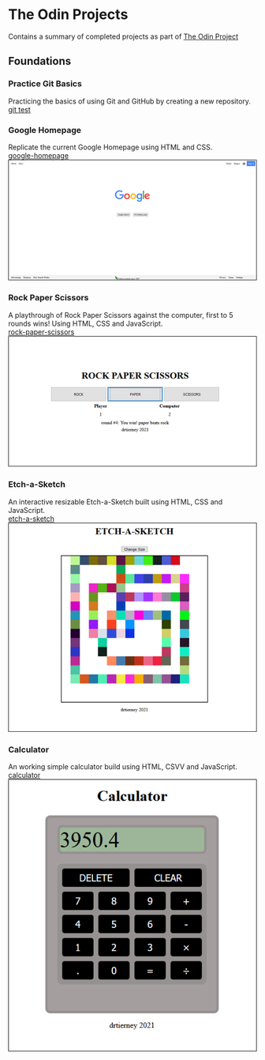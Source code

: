 # The Odin Projects
Contains a summary of completed projects as part of [The Odin Project](https://www.theodinproject.com/)

## Foundations
### Practice Git Basics
Practicing the basics of using Git and GitHub by creating a new repository.  
[git test](https://github.com/drtierney/git_test)

### Google Homepage
Replicate the current Google Homepage using HTML and CSS.  
[google-homepage](https://github.com/drtierney/google-homepage)  
[<img src="https://github.com/drtierney/the-odin-projects/blob/main/google-homepage.png"/>](https://drtierney.github.io/google-homepage/)  

### Rock Paper Scissors
A playthrough of Rock Paper Scissors against the computer, first to 5 rounds wins! Using HTML, CSS and JavaScript.  
[rock-paper-scissors](https://github.com/drtierney/rock-paper-scissors)  
[<img src="https://github.com/drtierney/the-odin-projects/blob/main/rock-paper-scissors.png"/>](https://drtierney.github.io/rock-paper-scissors/)  

### Etch-a-Sketch
An interactive resizable Etch-a-Sketch built using HTML, CSS and JavaScript.  
[etch-a-sketch](https://github.com/drtierney/etch-a-sketch)  
[<img src="https://github.com/drtierney/the-odin-projects/blob/main/etch-a-sketch.png"/>](https://drtierney.github.io/etch-a-sketch/)  

### Calculator
An working simple calculator build using HTML, CSVV and JavaScript.  
[calculator](https://github.com/drtierney/calculator)  
[<img src="https://github.com/drtierney/the-odin-projects/blob/main/calculator.png"/>](https://drtierney.github.io/calculator/)  
